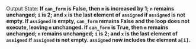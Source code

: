 Output State: **If `can_form` is False, then `m` is increased by 1; `n` remains unchanged; `i` is 2; and `x` is the last element of `assigned` if `assigned` is not empty. If `assigned` is empty, `can_form` remains False and the loop does not execute, leaving `m` unchanged. If `can_form` is True, then `m` remains unchanged; `n` remains unchanged; `i` is 2; and `x` is the last element of `assigned` if `assigned` is not empty. `assigned` now includes the element `a[i]`.**